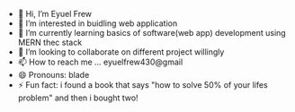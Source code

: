 - 👋 Hi, I’m Eyuel Frew
- 👀 I’m interested in buidling web application 
- 🌱 I’m currently learning basics of software(web app) development using MERN thec stack 
- 💞️ I’m looking to collaborate on different project willingly 
- 📫 How to reach me ... eyuelfrew430@gmail 
- 😄 Pronouns: blade 
- ⚡ Fun fact: i found a book that says "how to solve 50% of your lifes problem"  and then i bought two!

<!---
eyuelfrew/eyuelfrew is a ✨ special ✨ repository because its `README.md` (this file) appears on your GitHub profile.
You can click the Preview link to take a look at your changes.
--->
